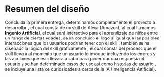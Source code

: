 # Resumen del diseño


Concluida la primera entrega, determinamos completamente el proyecto a desarrollar , el cual consta de un skill de Alexa (Amazon), al cual llamamos **Ingenio Artificial**, el cual será interactivo para  el aprendizaje de niños entre un rango de ciertas edades, se ha concluido el logo al igual que  las posibles interacciones que los usuarios podrían tener  con  el skill , también se ha diseñado  la lógica del skill  gráficamente , el cual consta del proceso que el skill llevara al momento que un usuario lo invoque  incluyendo los errores y las acciones que esta llevara a cabo para poder dar una respuesta al usuario  y se han determinado  casos de uso  así como historias de usuario , se incluye una lista de curiosidades a cerca de la IA (Inteligencia Artificial).